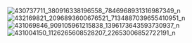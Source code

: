 ![430737711_380916338196558_7846968931316987349_n](https://github.com/chatupornsangrawee/Typing-practice-game-Unity/assets/152172926/25fe1d79-3508-41df-be85-a6b4b83cb984)
![432169821_2096893600676521_7134887039655410951_n](https://github.com/chatupornsangrawee/Typing-practice-game-Unity/assets/152172926/8ad4e422-3892-463c-8ad8-098c62c601d9)
![431069846_909105961215838_1396173643593730937_n](https://github.com/chatupornsangrawee/Typing-practice-game-Unity/assets/152172926/d454f375-1c84-47cb-81d4-adc50340d839)
![431004150_1126265608528207_22653006852722191_n](https://github.com/chatupornsangrawee/Typing-practice-game-Unity/assets/152172926/cd5d02b4-c429-495d-83dd-ac04fc590a5f)
